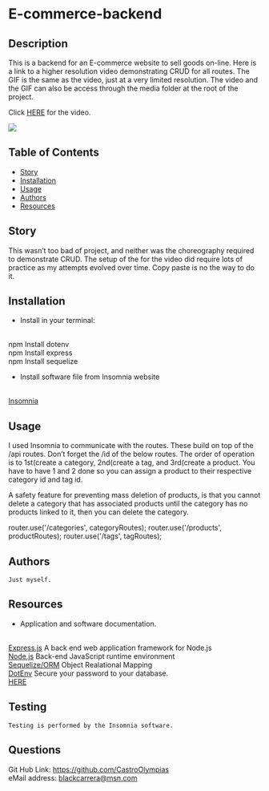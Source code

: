 

# E-commerce-backend

## Description
  This is a backend for an E-commerce website to sell goods on-line. Here is a link to a higher resolution video demonstrating CRUD for all routes.  The GIF is the same as the video, just at a very limited resolution. The video and the GIF can also be access through the media folder at the root of the project.

  Click <a href="https://github.com/CastroOlympias/E-commerce-backend/blob/main/media/E-Commerce%20Backend%20GIF.mp4">HERE</a> for the video.

<img src="https://github.com/CastroOlympias/E-commerce-backend/blob/main/media/E-Commerce%20Backend%20MP4.gif"/>

## Table of Contents
- [Story](#Story)
- [Installation](#Installation)
- [Usage](#Usage)
- [Authors](#Authors)
- [Resources](#Resources)


## Story
  This wasn’t too bad of project, and neither was the choreography required to demonstrate CRUD. The setup of the for the video did require lots of practice as my attempts evolved over time. Copy paste is no the way to do it.

## Installation
   * Install in your terminal:
  <br>
  npm Install dotenv
  <br>
  npm Install express
  <br>
  npm Install sequelize
  <br>

  * Install software file from Insomnia website
  <br>
  <a href="https://insomnia.rest/">Insomnia</a>

## Usage
  I used Insomnia to communicate with the routes. These build on top of the /api routes. Don’t forget the /id of the below routes. The order of operation is to 1st(create a category, 2nd(create a tag, and 3rd(create a product. You have to have 1 and 2 done so you can assign a product to their respective category id and tag id. 
  
  A safety feature for preventing mass deletion of products, is that you cannot delete a category that has associated products until the category has no products linked to it, then you can delete the category.

  router.use('/categories', categoryRoutes);
  router.use('/products', productRoutes);
  router.use('/tags', tagRoutes);


## Authors
    Just myself.



## Resources
  * Application and software documentation.
  <br>
  <a href="https://expressjs.com/">Express.js</a> A back end web application framework for Node.js
  <br>
  <a href="https://nodejs.org/en/docs/">Node.js</a> Back-end JavaScript runtime environment
  <br>
  <a href="http://sequelize.org/">Sequelize/ORM</a> Object Realational Mapping
  <br>
  <a href="https://www.npmjs.com/package/dotenv">DotEnv</a> Secure your password to your database.
    <br>
  <a href="https://support.insomnia.rest/">HERE</a>

## Testing
    Testing is performed by the Insomnia software.

## Questions
  Git Hub Link: https://github.com/CastroOlympias
  <br>
  eMail address: blackcarrera@msn.com
  <br>